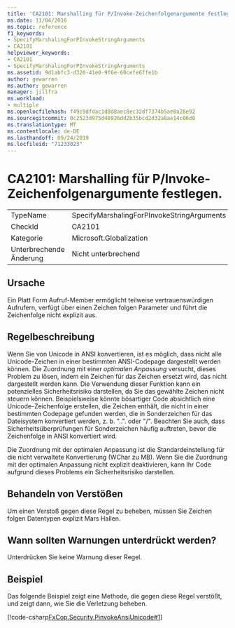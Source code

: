 ```yaml
---
title: 'CA2101: Marshalling für P/Invoke-Zeichenfolgenargumente festlegen.'
ms.date: 11/04/2016
ms.topic: reference
f1_keywords:
- SpecifyMarshalingForPInvokeStringArguments
- CA2101
helpviewer_keywords:
- CA2101
- SpecifyMarshalingForPInvokeStringArguments
ms.assetid: 9d1abfc3-d320-41e0-9f6e-60cefe6ffe1b
author: gewarren
ms.author: gewarren
manager: jillfra
ms.workload:
- multiple
ms.openlocfilehash: f49c9dfdac1d8d8aec8ec32df7374b5ae0a28e92
ms.sourcegitcommit: 0c2523d975d48926dd2b35bcd2d32a8ae14c06d8
ms.translationtype: MT
ms.contentlocale: de-DE
ms.lasthandoff: 09/24/2019
ms.locfileid: "71233023"
---
```

# <a name="ca2101-specify-marshaling-for-pinvoke-string-arguments"></a>CA2101: Marshalling für P/Invoke-Zeichenfolgenargumente festlegen.

|||
|-|-|
|TypeName|SpecifyMarshalingForPInvokeStringArguments|
|CheckId|CA2101|
|Kategorie|Microsoft.Globalization|
|Unterbrechende Änderung|Nicht unterbrechend|

## <a name="cause"></a>Ursache
Ein Platt Form Aufruf-Member ermöglicht teilweise vertrauenswürdigen Aufrufern, verfügt über einen Zeichen folgen Parameter und führt die Zeichenfolge nicht explizit aus.

## <a name="rule-description"></a>Regelbeschreibung
Wenn Sie von Unicode in ANSI konvertieren, ist es möglich, dass nicht alle Unicode-Zeichen in einer bestimmten ANSI-Codepage dargestellt werden können. Die Zuordnung mit einer *optimalen Anpassung* versucht, dieses Problem zu lösen, indem ein Zeichen für das Zeichen ersetzt wird, das nicht dargestellt werden kann. Die Verwendung dieser Funktion kann ein potenzielles Sicherheitsrisiko darstellen, da Sie das gewählte Zeichen nicht steuern können. Beispielsweise könnte bösartiger Code absichtlich eine Unicode-Zeichenfolge erstellen, die Zeichen enthält, die nicht in einer bestimmten Codepage gefunden werden, die in Sonderzeichen für das Dateisystem konvertiert werden, z. b. "..". oder "/". Beachten Sie auch, dass Sicherheitsüberprüfungen für Sonderzeichen häufig auftreten, bevor die Zeichenfolge in ANSI konvertiert wird.

Die Zuordnung mit der optimalen Anpassung ist die Standardeinstellung für die nicht verwaltete Konvertierung (WChar zu MB). Wenn Sie die Zuordnung mit der optimalen Anpassung nicht explizit deaktivieren, kann Ihr Code aufgrund dieses Problems ein Sicherheitsrisiko darstellen.

## <a name="how-to-fix-violations"></a>Behandeln von Verstößen
Um einen Verstoß gegen diese Regel zu beheben, müssen Sie Zeichen folgen Datentypen explizit Mars Hallen.

## <a name="when-to-suppress-warnings"></a>Wann sollten Warnungen unterdrückt werden?
Unterdrücken Sie keine Warnung dieser Regel.

## <a name="example"></a>Beispiel
Das folgende Beispiel zeigt eine Methode, die gegen diese Regel verstößt, und zeigt dann, wie Sie die Verletzung beheben.

[!code-csharp[FxCop.Security.PinvokeAnsiUnicode#1](../code-quality/codesnippet/CSharp/ca2101-specify-marshaling-for-p-invoke-string-arguments_1.cs)]